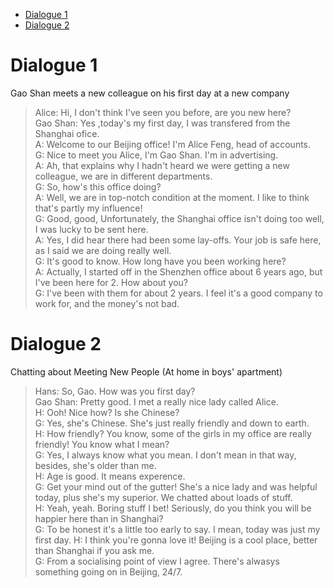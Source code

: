 - [Dialogue 1](#dialogue-1)
- [Dialogue 2](#dialogue-2)


# Dialogue 1
Gao Shan meets a new colleague on his first day at a new company  
> Alice: Hi, I don't think I've seen you before, are you new here?  
> Gao Shan: Yes ,today's my first day, I was transfered from the Shanghai ofice.  
> A: Welcome to our Beijing office! I'm Alice Feng, head of accounts.  
> G: Nice to meet you Alice, I'm Gao Shan. I'm in advertising.  
> A: Ah, that explains why I hadn't heard we were getting a new colleague, we are in different departments.  
> G: So, how's this office doing?  
> A: Well, we are in top-notch condition at the moment. I like to think that's partly my influence!  
> G: Good, good, Unfortunately,  the Shanghai office isn't doing too well, I was lucky to be sent here.  
> A: Yes, I did hear there had been some lay-offs. Your job is safe here, as I said we are doing really well.  
> G: It's good to know. How long have you been working here?  
> A: Actually, I started off in the Shenzhen office about 6 years ago, but I've been here for 2. How about you?  
> G: I've been with them for about 2 years. I feel it's a good company to work for, and the money's not bad.  

# Dialogue 2
Chatting about Meeting New People (At home in boys' apartment)  
> Hans: So, Gao. How was you first day?  
> Gao Shan: Pretty good. I met a really nice lady called Alice.  
> H: Ooh! Nice how? Is she Chinese?  
> G: Yes, she's Chinese. She's just really friendly and down to earth.  
> H: How friendly? You know, some of the girls in my office are really friendly! You know what I mean?  
> G: Yes, I always know what you mean. I don't mean in that way, besides, she's older than me.  
> H: Age is good. It means experence.  
> G: Get your mind out of the gutter! She's a nice lady and was helpful today, plus she's my superior. We chatted about loads of stuff.  
> H: Yeah, yeah. Boring stuff I bet! Seriously, do you think you will be happier here than in Shanghai?  
> G: To be honest it's a little too early to say. I mean, today was just my first day.
> H: I think you're gonna love it! Beijing is a cool place, better than Shanghai if you ask me.  
> G: From a socialising point of view I agree. There's alwasys something going on in Beijing, 24/7.